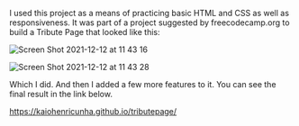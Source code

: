 I used this project as a means of practicing basic HTML and CSS as well as responsiveness. It was part of a project suggested by freecodecamp.org to build a Tribute Page that looked like this:

![Screen Shot 2021-12-12 at 11 43 16](https://user-images.githubusercontent.com/69804490/145716974-202c56d4-c21d-4b41-b2b1-5f74c034aac9.png)

![Screen Shot 2021-12-12 at 11 43 28](https://user-images.githubusercontent.com/69804490/145716979-2a2b90a4-a0eb-4119-b9db-bfb4bbf9d667.png)

Which I did. And then I added a few more features to it. You can see the final result in the link below.

https://kaiohenricunha.github.io/tributepage/
